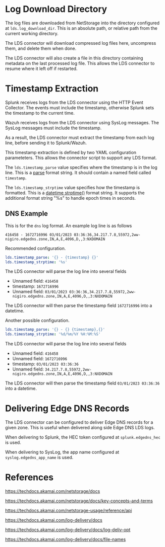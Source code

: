 
Log Download Directory 
======================

The log files are downloaded from NetStorage into the directory configured at `lds.log_download_dir`. This is an
absolute path, or relative path from the current working directory.

The LDS connector will download compressed log files here, uncompress them, and delete them when done.

The LDS connector will also create a file in this directory containing metadata on the last processed log file. This
allows the LDS connector to resume where it left off if restarted.


Timestamp Extraction
====================

Splunk receives logs from the LDS connector using the HTTP Event Collector. The events must include the timestamp,
otherwise Splunk sets the timestamp to the current time. 

Wazuh receives logs from the LDS connector using SysLog messages. The SysLog messages must include the timestamp.

As a result, the LDS connector must extract the timestamp from each log line, before sending it to Splunk/Wazuh.

This timestamp extraction is defined by two YAML configuration parameteters. This allows the connector script to
support any LDS format.

The `lds.timestamp_parse` value specifies where the timestamp is in the log line. This is a 
[parse](https://pypi.org/project/parse/) format string. It should contain a named field called `timestamp`.

The `lds.timestamp_strptime` value specifies how the timestamp is formatted. This is a 
[datetime strptime()](https://docs.python.org/3/library/datetime.html) format string. It supports the additional 
format string "%s" to handle epoch times in seconds.


DNS Example
------------

This is for the `dns` log format. An example log line is as follows
```
416458 - 1672716996 03/01/2023 03:36:36,34.217.7.8,55972,2ww-nigiro.edgedns.zone,IN,A,E,4096,D,,3:NXDOMAIN 
```

Recommended configuration. 
``` YAML
lds.timestamp_parse: '{} - {timestamp} {}'
lds.timestamp_strptime: '%s'
```
The LDS connector will parse the log line into several fields
- Unnamed field: `416458`
- timestamp: `1672716996` 
- Unnamed field: `03/01/2023 03:36:36,34.217.7.8,55972,2ww-nigiro.edgedns.zone,IN,A,E,4096,D,,3:NXDOMAIN `

The LDS connector will then parse the timestamp field `1672716996` into a datetime.


Another possible configuration.
``` YAML
lds.timestamp_parse: '{} - {} {timestamp},{}'
lds.timestamp_strptime: '%d/%m/%Y %H:%M:%S'
```
The LDS connector will parse the log line into several fields
- Unnamed field: `416458`
- Unnamed field: `1672716996` 
- timestamp: `03/01/2023 03:36:36`
- Unnamed field: `34.217.7.8,55972,2ww-nigiro.edgedns.zone,IN,A,E,4096,D,,3:NXDOMAIN `

The LDS connector will then parse the timestamp field `03/01/2023 03:36:36` into a datetime.


Delivering Edge DNS Records
===========================

The LDS connector can be configured to deliver Edge DNS records for a given zone. This is useful when delivered along 
side Edge DNS LDS logs.

When delivering to Splunk, the HEC token configured at `splunk.edgedns_hec` is used.

When delivering to SysLog, the app name configured at `syslog.edgedns_app_name` is used.



References
==========

https://techdocs.akamai.com/netstorage/docs

https://techdocs.akamai.com/netstorage/docs/key-concepts-and-terms

https://techdocs.akamai.com/netstorage-usage/reference/api

https://techdocs.akamai.com/log-delivery/docs

https://techdocs.akamai.com/log-delivery/docs/log-deliv-opt

https://techdocs.akamai.com/log-delivery/docs/file-names